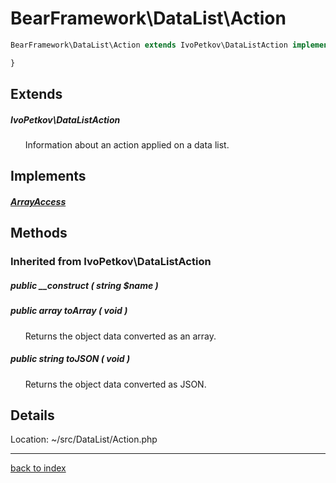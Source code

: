 # BearFramework\DataList\Action

```php
BearFramework\DataList\Action extends IvoPetkov\DataListAction implements ArrayAccess {

}
```

## Extends

##### IvoPetkov\DataListAction

&nbsp;&nbsp;&nbsp;&nbsp;&nbsp;&nbsp;Information about an action applied on a data list.

## Implements

##### [ArrayAccess](http://php.net/manual/en/class.arrayaccess.php)

## Methods

### Inherited from IvoPetkov\DataListAction

##### public __construct ( string $name )

##### public array toArray ( void )

&nbsp;&nbsp;&nbsp;&nbsp;&nbsp;&nbsp;Returns the object data converted as an array.

##### public string toJSON ( void )

&nbsp;&nbsp;&nbsp;&nbsp;&nbsp;&nbsp;Returns the object data converted as JSON.

## Details

Location: ~/src/DataList/Action.php

---

[back to index](index.md)

